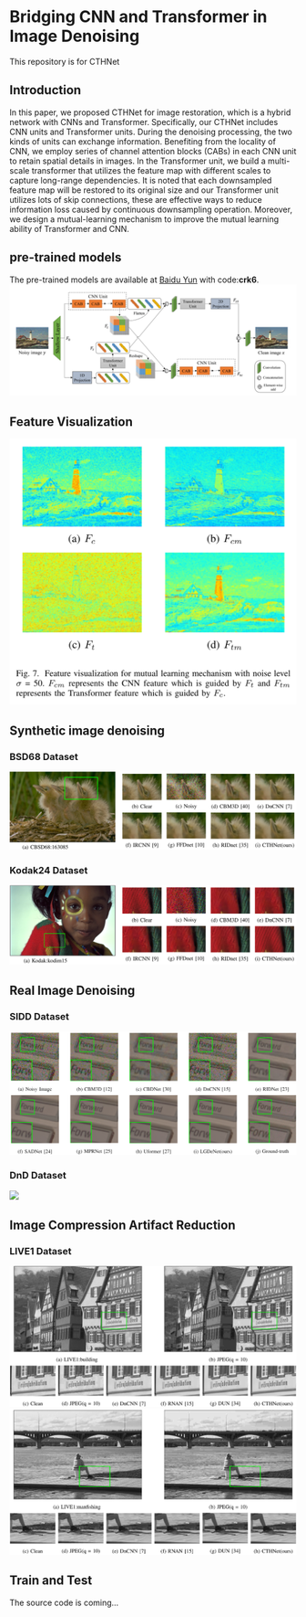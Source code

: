 # Bridging CNN and Transformer in Image Denoising
This repository is for CTHNet
## Introduction
In this paper, we proposed CTHNet for image restoration, which is a hybrid network with CNNs and Transformer. Specifically, our CTHNet includes CNN units and Transformer units. During the denoising processing, the two kinds of units can exchange information. Benefiting from the locality of CNN, we employ series of channel attention blocks (CABs) in each CNN unit to retain spatial
details in images. In the Transformer unit, we build a multi-scale transformer that utilizes the feature map with different scales to capture long-range dependencies. It is noted that each
downsampled feature map will be restored to its original size and our Transformer unit utilizes lots of skip connections,
these are effective ways to reduce information loss caused by
continuous downsampling operation. Moreover, we design a
mutual-learning mechanism to improve the mutual learning
ability of Transformer and CNN.

## pre-trained models
The pre-trained models are available at [Baidu Yun](https://pan.baidu.com/s/1WoUUWjhU8SsncEAB5AGGSw) with code:**crk6**.
![](img/frame.png)

## Feature Visualization
![](img/vis_ml.png)

## Synthetic image denoising
### BSD68 Dataset
![](img/sys1.png)
### Kodak24 Dataset
![](img/sys2.png)

## Real Image Denoising
### SIDD Dataset
![](img/real1.png)
### DnD Dataset
![](img/real2.png)

## Image Compression Artifact Reduction
### LIVE1 Dataset
![](img/car1.png)
![](img/car2.png)

## Train and Test
The source code is coming...
